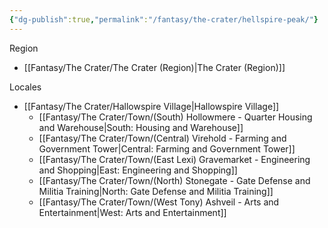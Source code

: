 ```yaml
---
{"dg-publish":true,"permalink":"/fantasy/the-crater/hellspire-peak/"}
---
```


Region
- [[Fantasy/The Crater/The Crater (Region)\|The Crater (Region)]]

Locales
- [[Fantasy/The Crater/Hallowspire Village\|Hallowspire Village]]
    - [[Fantasy/The Crater/Town/(South) Hollowmere - Quarter Housing and Warehouse\|South: Housing and Warehouse]]
    - [[Fantasy/The Crater/Town/(Central) Virehold - Farming and Government Tower\|Central: Farming and Government Tower]]
    - [[Fantasy/The Crater/Town/(East Lexi) Gravemarket - Engineering and Shopping\|East: Engineering and Shopping]]
    - [[Fantasy/The Crater/Town/(North) Stonegate - Gate Defense and Militia Training\|North: Gate Defense and Militia Training]]
    - [[Fantasy/The Crater/Town/(West Tony) Ashveil - Arts and Entertainment\|West: Arts and Entertainment]]
